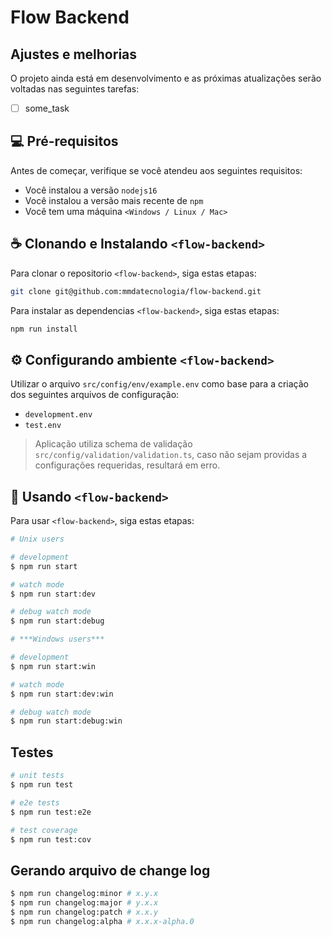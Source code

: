 # Flow Backend

## Ajustes e melhorias

O projeto ainda está em desenvolvimento e as próximas atualizações serão voltadas nas seguintes tarefas:

- [ ] some_task

## 💻 Pré-requisitos

Antes de começar, verifique se você atendeu aos seguintes requisitos:

- Você instalou a versão `nodejs16`
- Você instalou a versão mais recente de `npm`
- Você tem uma máquina `<Windows / Linux / Mac>`

## ☕ Clonando e Instalando ``<flow-backend>``

Para clonar o repositorio `<flow-backend>`, siga estas etapas:

```bash
git clone git@github.com:mmdatecnologia/flow-backend.git
```

Para instalar as dependencias `<flow-backend>`, siga estas etapas:

```bash
npm run install
```
## ⚙️ Configurando ambiente `<flow-backend>`

Utilizar o arquivo `src/config/env/example.env` como base para a criação dos seguintes arquivos de configuração:
- `development.env`
- `test.env`

> Aplicação utiliza schema de validação `src/config/validation/validation.ts`, caso não sejam providas a configurações requeridas, resultará em erro.

## 🚀 Usando `<flow-backend>`

Para usar `<flow-backend>`, siga estas etapas:

```bash
# Unix users

# development
$ npm run start

# watch mode
$ npm run start:dev

# debug watch mode
$ npm run start:debug

# ***Windows users***

# development
$ npm run start:win

# watch mode
$ npm run start:dev:win

# debug watch mode
$ npm run start:debug:win
```

## Testes

```bash
# unit tests
$ npm run test

# e2e tests
$ npm run test:e2e

# test coverage
$ npm run test:cov
```

## Gerando arquivo de change log

```bash
$ npm run changelog:minor # x.y.x
$ npm run changelog:major # y.x.x
$ npm run changelog:patch # x.x.y
$ npm run changelog:alpha # x.x.x-alpha.0
```